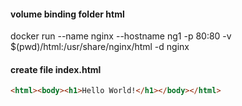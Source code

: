 #### volume binding folder html
docker run --name nginx --hostname ng1 -p 80:80 -v $(pwd)/html:/usr/share/nginx/html -d nginx

#### create file index.html
```html
<html><body><h1>Hello World!</h1></body></html>
```